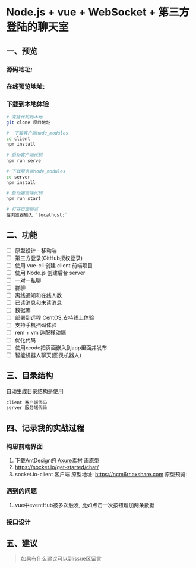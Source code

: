 # Node.js + vue + WebSocket + 第三方登陆的聊天室

## 一、预览
### 源码地址: 
### 在线预览地址:
### 下载到本地体验
```bash
# 克隆代码到本地
git clone 项目地址

#  下载客户端node_modules
cd client
npm install

# 启动客户端代码
npm run serve

# 下载服务端node_modules
cd server
npm install

# 启动服务端代码
npm run start

# 打开页面预览
在浏览器输入 `localhost:`
```
## 二、功能
- [ ] 原型设计 - 移动端
- [ ] 第三方登录(GitHub授权登录)
- [ ] 使用 vue-cli 创建 client 前端项目
- [ ] 使用 Node.js 创建后台 server
- [ ] 一对一私聊
- [ ] 群聊
- [ ] 离线通知和在线人数
- [ ] 已读消息和未读消息
- [ ] 数据库
- [ ] 部署到远程 CentOS,支持线上体验
- [ ] 支持手机扫码体验
- [ ] rem + vm 适配移动端
- [ ] 优化代码
- [ ] 使用xcode把页面嵌入到app里面并发布
- [ ] 智能机器人聊天(图灵机器人)
## 三、目录结构

自动生成目录结构是使用

```markdown
client 客户端代码
server 服务端代码
```

## 四、记录我的实战过程
### 构思前端界面
1. 下载AntDesign的 [Axure素材](http://library.ant.design/) 画原型
2. https://socket.io/get-started/chat/
3. socket.io-client 客户端
原型地址: https://ncm6rr.axshare.com
原型预览: 
### 遇到的问题
1. vue中eventHub被多次触发, 比如点击一次按钮增加两条数据
### 接口设计

## 五、建议
> 如果有什么建议可以到issue区留言